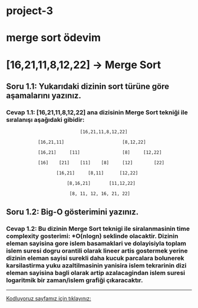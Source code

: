 # project-3
# merge sort ödevim

# [16,21,11,8,12,22] -> Merge Sort
##  Soru 1.1: Yukarıdaki dizinin sort türüne göre aşamalarını yazınız.
###    Cevap 1.1: [16,21,11,8,12,22] ana dizisinin Merge Sort tekniği ile sıralanışı aşağıdaki gibidir:
                         
                         		[16,21,11,8,12,22]						
										
                [16,21,11]						[8,12,22]
										
	            [16,21]		[11]		        [8]	    [12,22]	
										
                [16]	[21]	[11]	[8]		[12]		[22]
										
	                   [16,21]	   [8,11]	   [12,22]		
										
	                       [8,16,21]	   [11,12,22]		
										
		                    [8,	11,	12,	16,	21,	22]			


## Soru 1.2: Big-O gösterimini yazınız.
### Cevap 1.2: Bu dizinin Merge Sort teknigi ile siralanmasinin time complexity gosterimi: *O(nlogn) seklinde olacaktir. Dizinin eleman sayisina gore islem basamaklari ve dolayisiyla toplam islem suresi dogru orantili olarak lineer artis gostermek yerine dizinin eleman sayisi surekli daha kucuk parcalara bolunerek karsilastirma yuku azaltilmasinin yanisira islem tekrarinin dizi eleman sayisina bagli olarak artip azalacagindan islem suresi logaritmik bir zaman/islem grafiği çıkaracaktır. 
-----------------------------------------
[Kodluyoruz sayfamız için tıklayınız:](https://www.patika.dev/tr)
